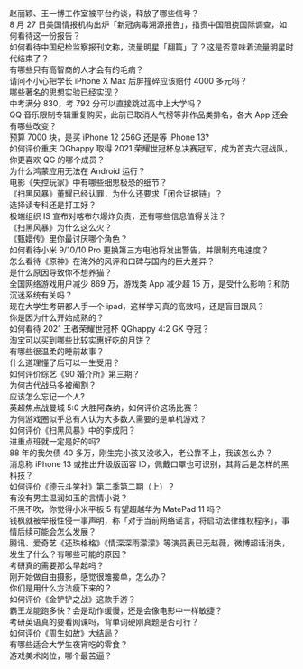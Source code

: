 赵丽颖、王一博工作室被平台约谈，释放了哪些信号？  
8 月 27 日美国情报机构出炉「新冠病毒溯源报告」，指责中国阻挠国际调查，如何看待这一份报告？  
如何看待中国纪检监察报刊文称，流量明星「翻篇」了？这是否意味着流量明星时代结束了？  
有哪些只有高智商的人才会有的毛病？  
请问不小心把学长 iPhone X Max 后屏撞碎应该赔付 4000 多元吗？  
哪些著名的思想实验已经实现？  
中考满分 830，考 792 分可以直接跳过高中上大学吗？  
QQ 音乐限制专辑重复购买，此前已取消人气榜等非作品类排名，各大 App 还会有哪些改变？  
预算 7000 块，是买 iPhone 12  256G 还是等 iPhone 13?  
如何评价重庆 QGhappy 取得 2021 荣耀世冠杯总决赛冠军，成为首支六冠战队，你更喜欢 QG 的哪个成员？  
为什么鸿蒙应用无法在 Android 运行？  
电影《失控玩家》中有哪些细思极恐的细节？  
《扫黑风暴》董耀已经认罪，为什么还要求「闭合证据链」？  
选择读专科还是打工好？  
极端组织 IS 宣布对喀布尔爆炸负责，还有哪些信息值得关注？  
《扫黑风暴》为什么这么火？  
《甄嬛传》里你最讨厌哪个角色？  
如何看待小米 9/10/10 Pro 更换第三方电池将发出警告，并限制充电速度？  
怎么看待《原神》在海外的风评和口碑与国内的巨大差异？  
是什么原因导致你不想养猫？  
全国网络游戏用户减少 869 万，游戏类 App 减少超 15 万，是受什么影响？和防沉迷系统有关吗？  
现在大学生考研都人手一个 ipad，这样学习真的高效吗，还是盲目跟风？  
你是因为什么开始成熟的？  
如何看待 2021 王者荣耀世冠杯 QGhappy 4:2 GK 夺冠？  
淘宝可以买到哪些比较实惠好吃的月饼？  
有哪些很温柔的睡前故事？  
什么道理懂了后可以一生受用？  
如何评价综艺《90 婚介所》第三期？  
为何古代战马多被阉割？  
应该怎么忘记一个人?  
英超焦点战曼城 5:0 大胜阿森纳，如何评价这场比赛？  
为何游戏圈似乎总有人认为大多数人需要的是单机游戏？  
如何评价《扫黑风暴》中的李成阳？  
进重点班就一定是好的吗?  
88 年的我欠债 40 多万，刚生完小孩又没收入，老公靠不上，我该怎么办？  
消息称 iPhone 13 或推出升级版面容 ID，佩戴口罩也可识别，其背后是怎样的黑科技？  
如何评价《德云斗笑社》第二季第二期（上）？  
有没有男主温润如玉的言情小说？  
不黑不吹，你觉得小米平板 5 有望超越华为 MatePad 11 吗？  
钱枫就被举报性侵一事声明，称「对于当前网络谣言，将启动法律维权程序」，事情后续可能会怎么发展？  
腾讯、爱奇艺《还珠格格》《情深深雨濛濛》等演员表已无赵薇，微博超话消失，发生了什么？有哪些可能的原因？  
考研真的需要那么早起吗？  
刚开始做自由摄影，感觉很难接单，怎么办？  
你们是用什么方法瘦下来的？  
如何评价《金铲铲之战》这款手游？  
霸王龙能跑多快？会是动作缓慢，还是会像电影中一样敏捷？  
考研英语真的要看网课吗，背单词硬刚真题是否可行？  
如何评价《周生如故》大结局？  
有哪些适合大学生夜宵吃的零食？  
游戏美术岗位，哪个最苦逼？  
